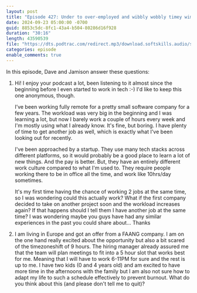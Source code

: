 ```yaml
---
layout: post
title: "Episode 427: Under to over-employed and wibbly wobbly timey wimey"
date: 2024-09-23 05:00:00 -0700
guid: 8853c5dc-8fc1-43a4-b504-80286d16f928
duration: "30:16"
length: 43590539
file: "https://dts.podtrac.com/redirect.mp3/download.softskills.audio/sse-427.mp3"
categories: episode
enable_comments: true
---
```


In this episode, Dave and Jamison answer these questions:

1. Hi! I enjoy your podcast a lot, been listening to it almost since the beginning before I even started to work in tech :-) I'd like to keep this one anonymous, though.
   
   I’ve been working fully remote for a pretty small software company for a few years. The workload was very big in the beginning and I was learning a lot, but now I barely work a couple of hours every week and I'm mostly using what I already know. It's fine, but boring. I have plenty of time to get another job as well, which is exactly what I've been looking out for recently.
   
   I've been approached by a startup. They use many tech stacks across different platforms, so it would probably be a good place to learn a lot of new things. And the pay is better. But, they have an entirely different work culture compared to what I'm used to. They require people working there to be in office all the time, and work like 10hrs/day sometimes.
   
   It's my first time having the chance of working 2 jobs at the same time, so I was wondering could this actually work? What if the first company decided to take on another project soon and the workload increases again? If that happens should I tell them I have another job at the same time? I was wondering maybe you guys have had any similar experiences in the past you could share about... Thanks

2. I am living in Europe and got an offer from a FAANG company. I am on the one hand really excited about the opportunity but also a bit scared of the timezoneshift of 9 hours. The hiring manager already assured me that the team will plan meetings to fit into a 5 hour slot that works best for me. Meaning that I will have to work 6-11PM for sure and the rest is up to me. I have two kids (0 and 4 years old) and am excited to have more time in the afternoons with the family but I am also not sure how to adapt my life to such a schedule effectively to prevent burnout. What do you think about this (and please don't tell me to quit)?
